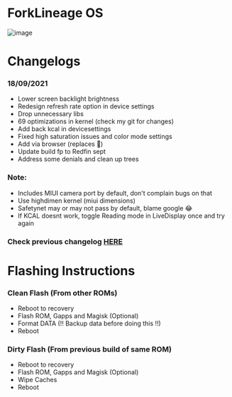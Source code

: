 # ForkLineage OS
![image](https://user-images.githubusercontent.com/30686963/129340582-c5edac6e-cbfa-4750-acf9-ea62bf84af5c.png)

# Changelogs
### 18/09/2021
- Lower screen backlight brightness
- Redesign refresh rate option in device settings
- Drop unnecessary libs
- 69 optimizations in kernel (check my git for changes)
- Add back kcal in devicesettings
- Fixed high saturation issues and color mode settings
- Add via browser (replaces 🦆)
- Update build fp to Redfin sept
- Address some denials and clean up trees

### Note:
- Includes MIUI camera port by default, don't complain bugs on that
- Use highdimen kernel (miui dimensions)
- Safetynet may or may not pass by default, blame google 😂
- If KCAL doesnt work, toggle Reading mode in LiveDisplay once and try again

### Check previous changelog [HERE](https://raw.githubusercontent.com/makhk-devices/Changelogs/main/flos/changelog.txt)

# Flashing Instructions
### Clean Flash (From other ROMs)
- Reboot to recovery
- Flash ROM, Gapps and Magisk (Optional)
- Format DATA (!! Backup data before doing this !!)
- Reboot

### Dirty Flash (From previous build of same ROM)
- Reboot to recovery
- Flash ROM, Gapps and Magisk (Optional)
- Wipe Caches
- Reboot
